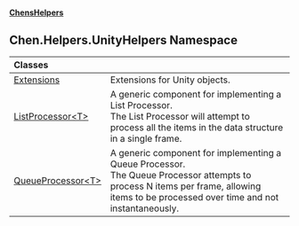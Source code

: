 #### [ChensHelpers](index 'index')
## Chen.Helpers.UnityHelpers Namespace

| Classes | |
| :--- | :--- |
| [Extensions](Chen_Helpers_UnityHelpers_Extensions 'Chen.Helpers.UnityHelpers.Extensions') | Extensions for Unity objects.<br/> |
| [ListProcessor&lt;T&gt;](Chen_Helpers_UnityHelpers_ListProcessor_T_ 'Chen.Helpers.UnityHelpers.ListProcessor&lt;T&gt;') | A generic component for implementing a List Processor.<br/>The List Processor will attempt to process all the items in the data structure in a single frame.<br/> |
| [QueueProcessor&lt;T&gt;](Chen_Helpers_UnityHelpers_QueueProcessor_T_ 'Chen.Helpers.UnityHelpers.QueueProcessor&lt;T&gt;') | A generic component for implementing a Queue Processor.<br/>The Queue Processor attempts to process N items per frame, allowing items to be processed over time and not instantaneously.<br/> |
